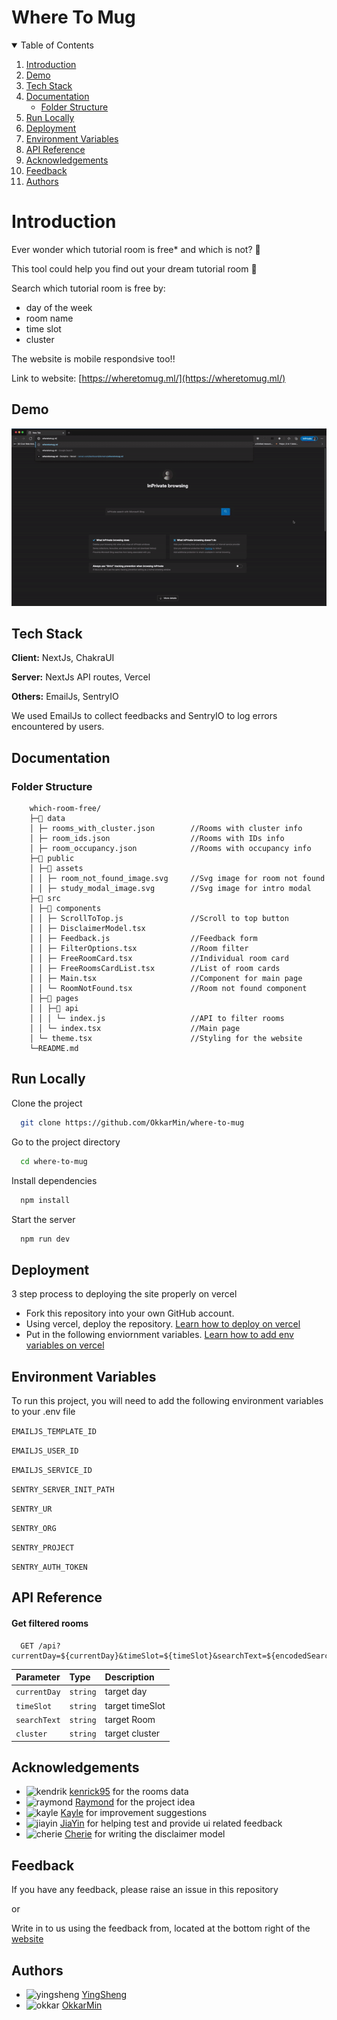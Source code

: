 # Where To Mug

<!-- TABLE OF CONTENTS -->
<details open="open">
  <summary>Table of Contents</summary>
  <ol>
    <li><a href="#Introduction">Introduction</a></li>
    <li><a href="#demo">Demo</a></li>
    <li><a href="#Tech-Stack">Tech Stack</a></li>
    <li><a href="#Documentation">Documentation</a>
    <ul>
        <li><a href="#Folder-Structure">Folder Structure</a></li>
      </ul>
    </li>
    <li><a href="#Run-Locally">Run Locally</a></li>
    <li><a href="#Deployment">Deployment</a></li>
    <li><a href="#Environment-Variables">Environment Variables</a></li>
    <li><a href="#API-Reference">API Reference</a></li>
    <li><a href="#acknowledgements">Acknowledgements</a></li>
    <li><a href="#Feedback">Feedback</a></li>
    <li><a href="#Authors">Authors</a></li>
  </ol>
</details>

# Introduction

Ever wonder which tutorial room is free\* and which is not? 🤨

This tool could help you find out your dream tutorial room 🥳

Search which tutorial room is free by:

- day of the week
- room name
- time slot
- cluster

The website is mobile respondsive too!!

Link to website:
[https://wheretomug.ml/](https://wheretomug.ml/)

## Demo

![Demo](./doc/where-to-mug-demo.gif)

## Tech Stack

**Client:** NextJs, ChakraUI

**Server:** NextJs API routes, Vercel

**Others:** EmailJs, SentryIO

We used EmailJs to collect feedbacks and SentryIO to log errors encountered by users.

## Documentation

### Folder Structure

```
    which-room-free/
    ├─📁 data
    │ ├─ rooms_with_cluster.json        //Rooms with cluster info
    │ ├─ room_ids.json                  //Rooms with IDs info
    │ ├─ room_occupancy.json            //Rooms with occupancy info
    ├─📁 public
    │ ├─📁 assets
    │ │ ├─ room_not_found_image.svg     //Svg image for room not found
    │ │ ├─ study_modal_image.svg        //Svg image for intro modal
    ├─📁 src
    │ ├─📁 components
    │ │ ├─ ScrollToTop.js               //Scroll to top button
    │ │ ├─ DisclaimerModel.tsx
    │ │ ├─ Feedback.js                  //Feedback form
    │ │ ├─ FilterOptions.tsx            //Room filter
    │ │ ├─ FreeRoomCard.tsx             //Individual room card
    │ │ ├─ FreeRoomsCardList.tsx        //List of room cards
    │ │ ├─ Main.tsx                     //Component for main page
    │ │ └─ RoomNotFound.tsx             //Room not found component
    │ ├─📁 pages
    │ │ ├─📁 api
    │ │ │ └─ index.js                   //API to filter rooms
    │ │ └─ index.tsx                    //Main page
    │ └─ theme.tsx                      //Styling for the website
    └─README.md
```

## Run Locally

Clone the project

```bash
  git clone https://github.com/OkkarMin/where-to-mug
```

Go to the project directory

```bash
  cd where-to-mug
```

Install dependencies

```bash
  npm install
```

Start the server

```bash
  npm run dev
```

## Deployment

3 step process to deploying the site properly on vercel

- Fork this repository into your own GitHub account.
- Using vercel, deploy the repository. [Learn how to deploy on vercel](https://vercel.com/docs/introduction)
- Put in the following enviornment variables. [Learn how to add env variables on vercel](https://vercel.com/docs/environment-variables)

## Environment Variables

To run this project, you will need to add the following environment variables to your .env file

`EMAILJS_TEMPLATE_ID`

`EMAILJS_USER_ID`

`EMAILJS_SERVICE_ID`

`SENTRY_SERVER_INIT_PATH`

`SENTRY_UR`

`SENTRY_ORG`

`SENTRY_PROJECT`

`SENTRY_AUTH_TOKEN`

## API Reference

#### Get filtered rooms

```http
  GET /api?currentDay=${currentDay}&timeSlot=${timeSlot}&searchText=${encodedSearchText}&cluster=${cluster}
```

| Parameter    | Type     | Description     |
| :----------- | :------- | :-------------- |
| `currentDay` | `string` | target day      |
| `timeSlot`   | `string` | target timeSlot |
| `searchText` | `string` | target Room     |
| `cluster`    | `string` | target cluster  |

## Acknowledgements

- <img src="https://avatars.githubusercontent.com/u/3090380?s=50&v=4" alt="kendrik" height="50px" width="50px" /> [kenrick95](https://github.com/kenrick95/plan/tree/master/back_end/data/parsed/json) for the rooms data
- <img src="https://avatars.githubusercontent.com/u/29200919?s=50&v=4" alt="raymond" height="50px" width="50px" /> [Raymond](https://github.com/Cozinater) for the project idea
- <img src="https://avatars.githubusercontent.com/u/37650399?s=50&v=4" alt="kayle" height="50px" width="50px" /> [Kayle](https://github.com/HJunyuan) for improvement suggestions
- <img src="https://avatars.githubusercontent.com/u/48309567?s=50&v=4" alt="jiayin" height="50px" width="50px" /> [JiaYin](https://github.com/lhinjy) for helping test and provide ui related feedback
- <img src="https://avatars.githubusercontent.com/u/77497788?s=50&v=4" alt="cherie" height="50px" width="50px" /> [Cherie](https://github.com/cheriechh) for writing the disclaimer model

## Feedback

If you have any feedback, please raise an issue in this repository

or

Write in to us using the feedback from, located at the bottom right of the [website](https://wheretomug.ml/)

## Authors

- <img src="https://avatars.githubusercontent.com/u/70012669?s=50&v=4" alt="yingsheng"  /> [YingSheng](https://yeowys.com)
- <img src="https://avatars.githubusercontent.com/u/24297303?s=50&v=4" alt="okkar"  /> [OkkarMin](https://okkarm.in)
